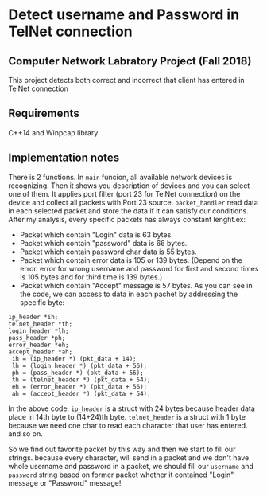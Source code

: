 # Detect username and Password in TelNet connection
## Computer Network Labratory Project (Fall 2018)
This project detects both correct and incorrect that client has entered in TelNet connection

## Requirements
C++14 and Winpcap library

## Implementation notes
There is 2 functions. In `main` funcion, all available network devices is recognizing.
Then it shows you description of devices and you can select one of them.
It applies port filter (port 23 for TelNet connection) on the device and collect all packets with Port 23 source.
`packet_handler` read data in each selected packet and store the data if it can satisfy our conditions.
After my analysis, every specific packets has always constant lenght.ex:
* Packet which contain "Login" data is 63 bytes.
* Packet which contain "password" data is 66 bytes.
* Packet which contain password char data is 55 bytes.
* Packet which contain error data is 105 or 139 bytes. (Depend on the error. error for wrong username and password for first and second times is 105 bytes and for third time is 139 bytes.)
* Packet which contain "Accept" message is 57 bytes.
As you can see in the code, we can access to data in each pachet by addressing the specific byte:
```
ip_header *ih;
telnet_header *th;
login_header *lh;
pass_header *ph;
error_header *eh;
accept_header *ah;
 ih = (ip_header *) (pkt_data + 14);
 lh = (login_header *) (pkt_data + 56);
 ph = (pass_header *) (pkt_data + 56); 
 th = (telnet_header *) (pkt_data + 54);
 eh = (error_header *) (pkt_data + 56);
 ah = (accept_header *) (pkt_data + 54);
```
In the above code, `ip_header` is a struct with 24 bytes because header data place in 14th byte to (14+24)th byte.
`telnet_header` is a struct with 1 byte because we need one char to read each character that user has entered.
and so on.

So we find out favorite packet by this way and then we start to fill our strings.
because every character, will send in a packet and we don't have whole username and password in a packet, we should fill our `username` and `password` string based on former packet whether it contained "Login" message or "Password" message!
